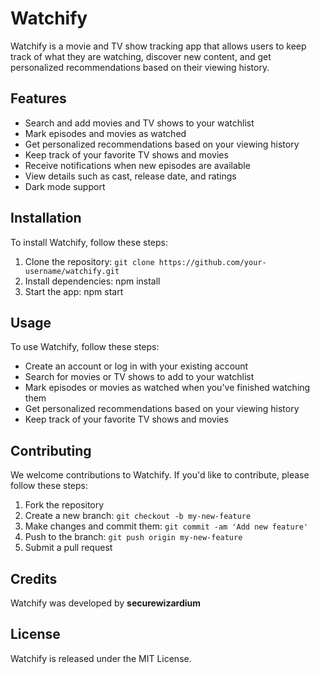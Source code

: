 # Watchify

Watchify is a movie and TV show tracking app that allows users to keep track of what they are watching, discover new content, and get personalized recommendations based on their viewing history.

## Features

   - Search and add movies and TV shows to your watchlist
   - Mark episodes and movies as watched
   - Get personalized recommendations based on your viewing history
   - Keep track of your favorite TV shows and movies
   - Receive notifications when new episodes are available
   - View details such as cast, release date, and ratings
   - Dark mode support

## Installation

To install Watchify, follow these steps:

   1. Clone the repository: `git clone https://github.com/your-username/watchify.git`
   2. Install dependencies: npm install
   3. Start the app: npm start

## Usage

To use Watchify, follow these steps:

   - Create an account or log in with your existing account
   - Search for movies or TV shows to add to your watchlist
   - Mark episodes or movies as watched when you've finished watching them
   - Get personalized recommendations based on your viewing history
   - Keep track of your favorite TV shows and movies

## Contributing

We welcome contributions to Watchify. If you'd like to contribute, please follow these steps:

   1. Fork the repository
   2. Create a new branch: `git checkout -b my-new-feature`
   3. Make changes and commit them: `git commit -am 'Add new feature'`
   4. Push to the branch: `git push origin my-new-feature`
   5. Submit a pull request

## Credits

Watchify was developed by __securewizardium__

## License

Watchify is released under the MIT License.
